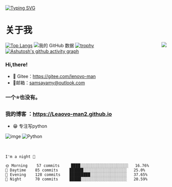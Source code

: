 
[![Typing SVG](https://readme-typing-svg.demolab.com/?lines=欢迎来到Leaovo-man2的页面;博客：https://Leaovo-man2.github.io)](https://git.io/typing-svg)
# 关于我
[![Top Langs](https://github-readme-stats.vercel.app/api/top-langs/?username=Leaovo-man2)](https://github.com/Leaovo-man2/github-readme-stats)
<img align="right" src="https://github-readme-stats.vercel.app/api?username=Leaovo-man2&show_icons=true&icon_color=CE1D2D&text_color=718096&bg_color=ffffff&hide_title=true" />
![我的 GitHub 数据](https://stats.justsong.cn/api/github?username=Leaovo-man2)
[![trophy](https://github-profile-trophy.vercel.app/?username=Leaovo-man2&theme=onedark)](https://github.com/Leaovo-man2/Leaovo-man2)
[![Ashutosh's github activity graph](https://github-readme-activity-graph.vercel.app/graph?username=Leaovo-man2)](https://github.com/Leaovo-man2/Leaovo-man2)
### Hi,there!
- 🔨 Gitee：https://gitee.com/lenovo-man
- 🍖邮箱：samsayamy@outlook.com
### 一个⭐️也没有。
### 我的博客 ：https://Leaovo-man2.github.io
- 😁
专注写python

![imge](https://img.shields.io/badge/{languges}-{Python}-{red}.svg)
![Python](http://img.shields.io/badge/python-3670A0?style=for-the-badge&logo=python&logoColor=ffdd54)
<br/>
<br/>
&nbsp;

<pre class="notranslate" style="position: relative;" lang="text"><code class="notranslate">I'm a night 🦉

🌞 Morning    57 commits     ████░░░░░░░░░░░░░░░░░░░░░   16.76%
🌆 Daytime    85 commits     ██████░░░░░░░░░░░░░░░░░░░   25.0%
🌃 Evening    128 commits    █████████░░░░░░░░░░░░░░░░   37.65%
🌙 Night      70 commits     █████░░░░░░░░░░░░░░░░░░░░   20.59%
